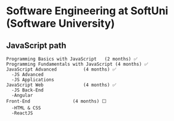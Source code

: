 # Software Engineering at SoftUni (Software University)

## JavaScript path

```
Programming Basics with JavaScript	 (2 months)	✅
Programming Fundamentals with JavaScript (4 months)	✅
JavaScript Advanced	 		 (4 months)	✅
  -JS Advanced
  -JS Applications
JavaScript Web     			 (4 months)	✅
  -JS Back-End
  -Angular
Front-End				 (4 months)	⬜️
  -HTML & CSS
  -ReactJS
```

